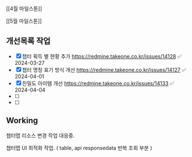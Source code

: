 


[[4월 마일스톤]]

[[5월 마일스톤]]


## 개선목록 작업
- [x] 챕터 획득 별 현황 추가 https://redmine.takeone.co.kr/issues/14128 ✅ 2024-03-27
- [x] 챕터 명칭 표기 방식 개선 https://redmine.takeone.co.kr/issues/14127 ✅ 2024-04-01
- [x] 친밀도 아이템 개선 https://redmine.takeone.co.kr/issues/14133 ✅ 2024-04-04
- [ ] 
- [ ] 




## Working

챕터맵 리소스 변경 작업 대응중.

챕터맵 UI 최적화 작업. ( table, api responsedata 반복 조회 부분 )

